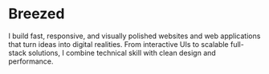 # Breezed
I build fast, responsive, and visually polished websites and web applications that turn ideas into digital realities. From interactive UIs to scalable full-stack solutions, I combine technical skill with clean design and performance.
